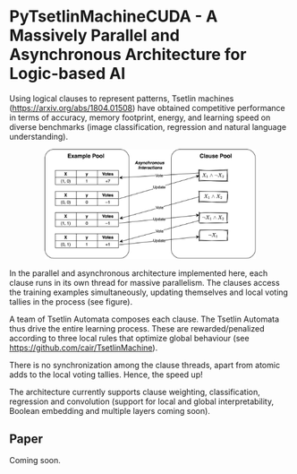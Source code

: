 # PyTsetlinMachineCUDA - A Massively Parallel and Asynchronous Architecture for Logic-based AI 

Using logical clauses to represent patterns, Tsetlin machines (https://arxiv.org/abs/1804.01508) have obtained competitive performance in terms of accuracy, memory footprint, energy, and learning speed on diverse benchmarks (image classification, regression and natural language understanding).

<p align="center">
  <img width="75%" src="https://github.com/olegranmo/blob/blob/master/MassiveParallel.png">
</p>

In the parallel and asynchronous architecture implemented here, each clause runs in its own thread for massive parallelism. The clauses access the training examples simultaneously, updating themselves and local voting tallies in the process (see figure).

A team of Tsetlin Automata composes each clause. The Tsetlin Automata thus drive the entire learning process. These are rewarded/penalized according to three local rules that optimize global behaviour (see https://github.com/cair/TsetlinMachine).

There is no synchronization among the clause threads, apart from atomic adds to the local voting tallies. Hence, the speed up!

<p>
The architecture currently supports clause weighting, classification, regression and convolution (support for local and global interpretability, Boolean embedding and multiple layers coming soon).
</p>

## Paper

Coming soon.

